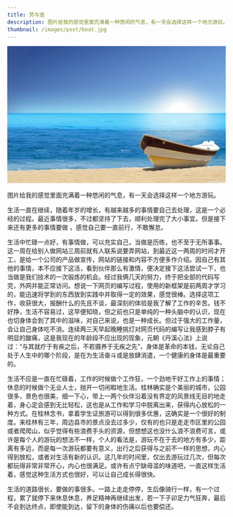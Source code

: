 ```yaml
---
title: 劳与逸
description: 图片给我的感觉里面充满着一种悠闲的气息，有一天会选择这样一个地方游玩。
thumbnail: /images/post/boat.jpg
---
```


<img class="mx-auto rounded-lg" title="boat" src="/images/post/boat.jpg" alt="boat" />

图片给我的感觉里面充满着一种悠闲的气息，有一天会选择这样一个地方游玩。

生活一直在继续，随着年岁的增长，有越来越多的事情要自己去处理，这是一个必经的过程。最近事情很多，不过都坚持了下去，顺利处理完了大小事宜。但是接下来还有更多的事情要做 ，感觉自己要一直前行，不敢懈怠。

生活中忙碌一点好，有事情做，可以充实自己，当做是历练，也不至于无所事事。这一周在给别人做网站三周前就有人联系说要弄网站，到最近这一两周的时间才开工，是给一个公司的产品做宣传，网站的链接和内容不方便多作介绍。因自己有其他的事情，本不应接下这活，看到伙伴那么有激情，便决定接下这活尝试一下，也当做是我们技术的一次锻炼的机会。经过我俩几天的努力，终于把全部的代码写完，外网并能正常访问。想说一下网页的编写过程，使用的新框架是前两周才学习的，能迅速将学到的东西放到实践中并取得一定的效果，感觉很棒。选择这项工作，收获很大，报酬什么的先且不谈，最深刻的体验是我了解了工作的辛苦。钱不好挣，生活不容易过，这早便知晓，但之前也只是单纯的一种头脑中的认识，现在也切身体会到了其中的滋味，对自己来说，也是一种成长。但过于强大的工作量，会让自己身体吃不消。连续两三天早起晚睡挑灯对网页代码的编写让我感到脖子有明显的酸痛，这是我现在的年龄段不应出现的现象，元朝《丹溪心法》上说过：“与其就疗于有疾之后，不若摄养于无疾之先”，身体是革命的本钱，无论自己处于人生中的哪个阶段，是在为生活奋斗或是放肆消遣，一个健康的身体是最重要的。

生活不应是一直在忙碌着，工作的时候做个工作狂，一个劲地干好工作上的事情；休息的时候做个无业人士，抛开一切闲暇地生活。桂林确实是个美丽的城市，公园很多，景色也很美，细一下心，带上一两个伙伴沿着没有界定的风景线无目的地走着，身心定会感到无比轻松，这也是从工作和学习中脱离出来，获得内心放松的一种方式。在桂林念书，拿着学生证旅游可以得到很多优惠，这确实是一个很好的制度。来桂林有三年，周边县市的景点没去过多少，仅有的也只是走走市区里的公园或者爬爬山，似乎觉得有些浪费手头的资源，但想想这也没什么浪不浪费可言，或许是每个人的游玩的想法不一样，个人的看法是，游玩不在于去的地方有多少，距离有多远，而是每一次游玩都要有意义，出行之后获得与之前不一样的思想，内心得到放松，或者对生活有新的认识。这几年的时间里，仅出去游玩过几次，但每次都玩得非常非常开心，内心也很满足。或许有点宁缺毋滥的味道吧，一直这样生活着，感觉这种生活方式也很好，可以让自己成长得很快。

生活的道路很长，要做的事很多。一路上走走停停，生后像骑行一样，有一个过程，累了就停下来休息休息，养足精神再继续出发，若一下子卯足力气狂奔，最后不会到达终点，即使能到达，留下的身体的伤痛以后也要偿还。
